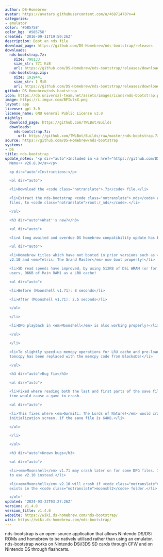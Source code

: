 ```yaml
---
author: DS-Homebrew
avatar: https://avatars.githubusercontent.com/u/46971470?v=4
categories:
- emulator
color: '#585758'
color_bg: '#585758'
created: '2016-09-11T19:50:26Z'
description: Boot an nds file
download_page: https://github.com/DS-Homebrew/nds-bootstrap/releases
downloads:
  nds-bootstrap.7z:
    size: 790133
    size_str: 771 KiB
    url: https://github.com/DS-Homebrew/nds-bootstrap/releases/download/v1.4.0/nds-bootstrap.7z
  nds-bootstrap.zip:
    size: 1919441
    size_str: 1 MiB
    url: https://github.com/DS-Homebrew/nds-bootstrap/releases/download/v1.4.0/nds-bootstrap.zip
github: DS-Homebrew/nds-bootstrap
icon: https://db.universal-team.net/assets/images/icons/nds-bootstrap.png
image: https://i.imgur.com/BFIu7xX.png
layout: app
license: gpl-3.0
license_name: GNU General Public License v3.0
nightly:
  download_page: https://github.com/TWLBot/Builds
  downloads:
    nds-bootstrap.7z:
      url: https://github.com/TWLBot/Builds/raw/master/nds-bootstrap.7z
source: https://github.com/DS-Homebrew/nds-bootstrap
systems:
- DS
title: nds-bootstrap
update_notes: '<p dir="auto">Included in <a href="https://github.com/DS-Homebrew/TWiLightMenu/releases/tag/v26.8.0"><strong>TW</strong>i<strong>L</strong>ight
  Menu++ v26.8.0</a></p>

  <p dir="auto">Instructions:</p>

  <ol dir="auto">

  <li>Download the <code class="notranslate">.7z</code> file.</li>

  <li>Extract the nds-bootstrap <code class="notranslate">.nds</code> and <code class="notranslate">.ver</code>
  files, to <code class="notranslate">root:/_nds/</code>.</li>

  </ol>

  <h3 dir="auto">What''s new?</h3>

  <ul dir="auto">

  <li>A long awaited and overdue DS homebrew compatibility update has been implemented!

  <ul dir="auto">

  <li>Homebrew titles which have not booted in prior versions such as <em>Moonshell</em>
  v2.10 and <em>Tetris: The Grand Master</em> now boot properly!</li>

  <li>SD read speeds have improved, by using 512KB of DSi WRAM (or for Memory Pit
  users, 96KB of Main RAM) as a LRU cache!

  <ul dir="auto">

  <li>Before (Moonshell v1.71): 8 seconds</li>

  <li>After (Moonshell v1.71): 2.5 seconds</li>

  </ul>

  </li>

  <li>DPG playback in <em>Moonshell</em> is also working properly!</li>

  </ul>

  </li>

  <li>To slightly speed-up memcpy operations for LRU cache and pre-loaded ROM reads,
  tonccpy has been replaced with the memcpy code from BlocksDS!</li>

  </ul>

  <h3 dir="auto">Bug fix</h3>

  <ul dir="auto">

  <li>Fixed where reading both the last and first parts of the save file at the same
  time would cause a game to crash.

  <ul dir="auto">

  <li>This fixes where <em>Gormiti: The Lords of Nature!</em> would crash on the save
  initialization screen, if the save file is 64KB.</li>

  </ul>

  </li>

  </ul>

  <h3 dir="auto">Known bugs</h3>

  <ul dir="auto">

  <li><em>Moonshell</em> v1.71 may crash later on for some DPG files. It is recommended
  to use v2.10 instead.</li>

  <li><em>Moonshell</em> v2.10 will crash if <code class="notranslate">logbuf.txt</code>
  exists in the <code class="notranslate">moonshl2</code> folder.</li>

  </ul>'
updated: '2024-03-22T03:27:26Z'
version: v1.4.0
version_title: v1.4.0
website: https://wiki.ds-homebrew.com/nds-bootstrap/
wiki: https://wiki.ds-homebrew.com/nds-bootstrap/
---
```

nds-bootstrap is an open-source application that allows Nintendo DS/DSi ROMs and homebrew to be natively utilised rather than using an emulator. nds-bootstrap works on Nintendo DSi/3DS SD cards through CFW and on Nintendo DS through flashcarts.